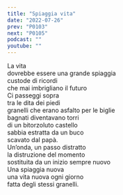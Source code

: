 ```yaml
---
title: "Spiaggia vita"
date: "2022-07-26"
prev: "P0103"
next: "P0105"
podcast: ""
youtube: ""
---
```


La vita  
dovrebbe essere una grande spiaggia  
custode di ricordi  
che mai imbrigliano il futuro  
Ci passeggi sopra  
tra le dita dei piedi  
granelli che erano asfalto per le biglie  
bagnati diventavano torri  
di un bitorzoluto castello  
sabbia estratta da un buco  
scavato dal papà.  
Un’onda, un passo distratto  
la distruzione del momento  
sostituita da un inizio sempre nuovo  
Una spiaggia nuova  
una vita nuova ogni giorno  
fatta degli stessi granelli.
